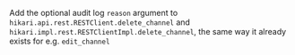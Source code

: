 Add the optional audit log `reason` argument to `hikari.api.rest.RESTClient.delete_channel` and
`hikari.impl.rest.RESTClientImpl.delete_channel`, the same way it already exists for e.g.
`edit_channel`
